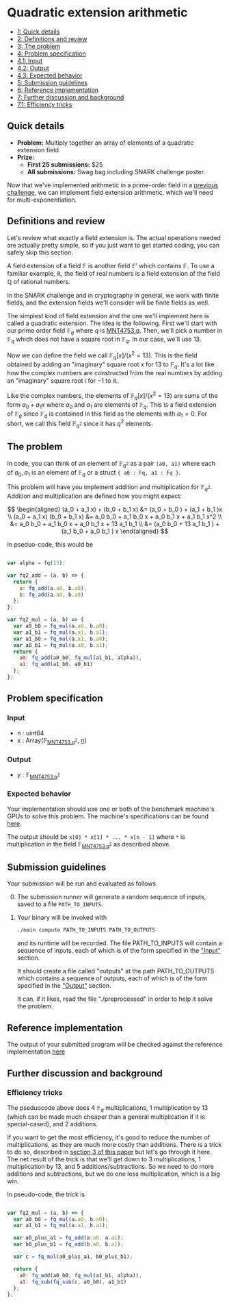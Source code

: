 # Quadratic extension arithmetic

<div class="table-of-contents">
<ul>
<li>
<a href="#quick-details">1: Quick details</a>
</li>
<li>
<a href="#definitions-and-review">2: Definitions and review</a>
</li>
<li>
<a href="#the-problem">3: The problem</a>
</li>
<li>
<a href="#problem-specification">4: Problem specification</a>
</li>
<li>
<a href="#input">4.1: Input</a>
</li>
<li>
<a href="#output">4.2: Output</a>
</li>
<li>
<a href="#expected-behavior">4.3: Expected behavior</a>
</li>
<li>
<a href="#submission-guidelines">5: Submission guidelines</a>
</li>
<li>
<a href="#reference-implementation">6: Reference implementation</a>
</li>
<li>
<a href="#further-discussion-and-background">7: Further discussion and background</a>
</li>
<li>
<a href="#efficiency-tricks">7.1: Efficiency tricks</a>
</li>
</ul>
</div>

## Quick details

- **Problem:** Multiply together an array of elements of a quadratic extension field.
- **Prize:**
    - **First 25 submissions:** $25
    - **All submissions:** Swag bag including SNARK challenge poster.

Now that we've implemented arithmetic in a prime-order field
in a [previous challenge](/snark-challenge/problem-01-field-arithmetic.html), we can implement field extension
arithmetic, which we'll need for multi-exponentiation.

## Definitions and review


Let's review what exactly a field extension is. The actual operations
needed are actually pretty simple, so if you just want to get started coding,
you can safely skip this section.

A field extension of a field $\mathbb{F}$ is another field $\mathbb{F}'$
which contains $\mathbb{F}$. To use a familiar example, $\mathbb{R}$,
the field of real numbers is a field extension of the field $\mathbb{Q}$
of rational numbers.

In the SNARK challenge and in cryptography in general, we work with finite
fields, and the extension fields we'll consider will be finite fields as
well.

The simplest kind of field extension and the one we'll implement here is
called a quadratic extension. The idea is the following. First we'll start
with our prime order field $\mathbb{F}_q$ where $q$ is [MNT4753.q](/snark-challenge/MNT4753.html#cQ==). Then, we'll
pick a number in $\mathbb{F}_q$ which does not have a square root in
$\mathbb{F}_q$. In our case, we'll use $13$.

Now we can define the field we call $\mathbb{F}_q[x] / (x^2 = 13)$. This is the field
obtained by adding an "imaginary" square root $x$ for $13$ to $\mathbb{F}_q$. It's a lot like how
the complex numbers are constructed from the real numbers by adding an "imaginary" square root
$i$ for $-1$ to $\mathbb{R}$.

Like the complex numbers, the elements of $\mathbb{F}_q[x] / (x^2 = 13)$ are sums
of the form $a_0 + a_1 x$ where $a_0$ and $a_1$ are elements of $\mathbb{F}_q$. This is a
field extension of $\mathbb{F}_q$ since $\mathbb{F}_q$ is contained in this field as
the elements with $a_1 = 0$. For short, we call this field $\mathbb{F}_{q^2}$ since it
has $q^2$ elements.

## The problem

In code, you can think of an element of $\mathbb{F}_{q^2}$ as a pair `(a0, a1)` where
each of $a_0, a_1$ is an element of $\mathbb{F}_q$ or a struct `{ a0 : Fq, a1 : Fq }`.

This problem will have you implement addition and multiplication for $\mathbb{F}_{q^2}$.
Addition and multiplication are defined how you might expect:

$$
\begin{aligned}
(a_0 + a_1 x) + (b_0 + b_1 x)
&= (a_0 + b_0 ) + (a_1 + b_1 )x \\
(a_0 + a_1 x) (b_0 + b_1  x)
&= a_0 b_0 + a_1 b_0 x + a_0 b_1  x + a_1 b_1  x^2 \\
&= a_0 b_0 + a_1 b_0 x + a_0 b_1  x + 13 a_1 b_1  \\
&= (a_0 b_0 + 13 a_1 b_1 ) + (a_1 b_0  + a_0 b_1 ) x
\end{aligned}
$$

In pseduo-code, this would be
```javascript

var alpha = fq(13);

var fq2_add = (a, b) => {
  return {
    a: fq_add(a.a0, b.a0),
    b: fq_add(a.a0, b.a0)
  };
};

var fq2_mul = (a, b) => {
  var a0_b0 = fq_mul(a.a0, b.a0);
  var a1_b1 = fq_mul(a.a1, b.a1);
  var a1_b0 = fq_mul(a.a1, b.a0);
  var a0_b1 = fq_mul(a.a0, b.a1);
  return {
    a0: fq_add(a0_b0, fq_mul(a1_b1, alpha)),
    a1: fq_add(a1_b0, a0_b1)
  };
};
```

## Problem specification



### Input

- n : <span>uint64</span>
- x : <span>Array(<span>&#x1D53D;<sub><a href="/snark-challenge/MNT4753.html#cQ==">MNT4753.q</a><sup>2</sup></sub></span>, <a href="#bg==">n</a>)</span>

### Output

- y : <span>&#x1D53D;<sub><a href="/snark-challenge/MNT4753.html#cQ==">MNT4753.q</a><sup>2</sup></sub></span>

### Expected behavior

Your implementation should use one or both of the benchmark machine's GPUs to solve this problem. The machine's specifications can be found [here]().

The output should be `x[0] * x[1] * ... * x[n - 1]`
where `*` is multiplication in the field <span>&#x1D53D;<sub><a href="/snark-challenge/MNT4753.html#cQ==">MNT4753.q</a><sup>2</sup></sub></span> as described above.


## Submission guidelines

Your submission will be run and evaluated as follows.


0. The submission runner will generate a random sequence of inputs, saved to a file
   `PATH_TO_INPUTS`.

3. Your binary will be invoked with

    ```bash
    ./main compute PATH_TO_INPUTS PATH_TO_OUTPUTS
    ```

    and its runtime will be recorded. The file PATH_TO_INPUTS will contain
    a sequence of inputs, each of which is of the form specified in the
    ["Input"](#input) section. 

    It should create a file called "outputs" at the path PATH_TO_OUTPUTS
    which contains a sequence of outputs, each of which is of the form
    specified in the ["Output"](#output) section.

    It can, if it likes, read
    the file "./preprocessed" in order to help it solve the problem.

## Reference implementation

The output of your submitted program will be checked against 
the reference implementation [here](https://github.com/CodaProtocol/snark-challenge/tree/master/reference-02-quadratic-extension)

## Further discussion and background

### Efficiency tricks

The pseduocode above does 4 $\mathbb{F}_q$ multiplications, 1 multiplication
by $13$ (which can be made much cheaper than a general multiplication if it is
special-cased), and 2 additions.

If you want to get the most efficiency, it's good to reduce the number of
multiplications, as they are much more costly than additions. There is a trick
to do so, described in [section 3 of this paper](https://pdfs.semanticscholar.org/3e01/de88d7428076b2547b60072088507d881bf1.pdf)
but let's go through it here. The net result of the trick is that we'll get down
to 3 multiplications, 1 multiplication by $13$, and 5 additions/subtractions. So we need to
do more additions and subtractions, but we do one less multiplication, which is a big win.

In pseudo-code, the trick is
```javascript

var fq2_mul = (a, b) => {
  var a0_b0 = fq_mul(a.a0, b.a0);
  var a1_b1 = fq_mul(a.a1, b.a1);

  var a0_plus_a1 = fq_add(a.a0, a.a1);
  var b0_plus_b1 = fq_add(b.a0, b.a1);

  var c = fq_mul(a0_plus_a1, b0_plus_b1);

  return {
    a0: fq_add(a0_b0, fq_mul(a1_b1, alpha)),
    a1: fq_sub(fq_sub(c, a0_b0), a1_b1)
  };
};
```

